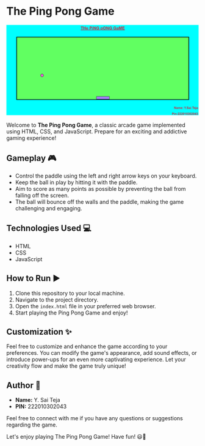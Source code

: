 # The Ping Pong Game

<img src="img/preview.png" alt="Ping Pong Game Preview" width="600">

Welcome to **The Ping Pong Game**, a classic arcade game implemented using HTML, CSS, and JavaScript. Prepare for an exciting and addictive gaming experience!

## Gameplay 🎮
- Control the paddle using the left and right arrow keys on your keyboard.
- Keep the ball in play by hitting it with the paddle.
- Aim to score as many points as possible by preventing the ball from falling off the screen.
- The ball will bounce off the walls and the paddle, making the game challenging and engaging.

## Technologies Used 💻
- HTML
- CSS
- JavaScript

## How to Run ▶️
1. Clone this repository to your local machine.
2. Navigate to the project directory.
3. Open the `index.html` file in your preferred web browser.
4. Start playing the Ping Pong Game and enjoy!

## Customization ✨
Feel free to customize and enhance the game according to your preferences. You can modify the game's appearance, add sound effects, or introduce power-ups for an even more captivating experience. Let your creativity flow and make the game truly unique!

## Author 🚀
- **Name:** Y. Sai Teja
- **PIN:** 222010302043

Feel free to connect with me if you have any questions or suggestions regarding the game.

Let's enjoy playing The Ping Pong Game! Have fun! 😃🏓
